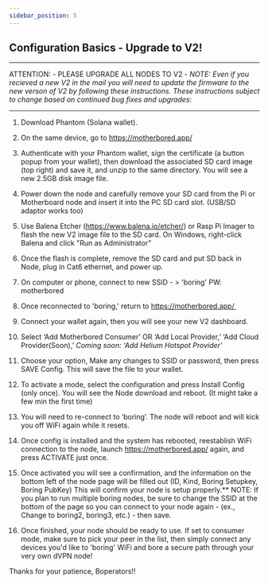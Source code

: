 ```yaml
---
sidebar_position: 5
---
```


## Configuration Basics - Upgrade to V2!
---
ATTENTION: - PLEASE UPGRADE ALL NODES TO V2 - <i>NOTE: Even if you recieved a new V2 in the mail you will need to update the firmware to the new verson of V2 by following these instructions. These instructions subject to change based on continued bug fixes and upgrades:</i>

---

1. Download Phantom (Solana wallet).
2. On the same device, go to https://motherbored.app/
3. Authenticate with your Phantom wallet, sign the certificate (a button popup from your wallet), then download the associated SD card image (top right) and save it, and unzip to the same directory. You will see a new 2.5GB disk image file. 
4. Power down the node and carefully remove your SD card from the Pi or Motherboard node and insert it into the PC SD card slot. (USB/SD adaptor works too)
5. Use Balena Etcher (https://www.balena.io/etcher/) or Rasp Pi Imager to flash the new V2 image file to the SD card. On Windows, right-click Balena and click "Run as Administrator" 
6. Once the flash is complete, remove the SD card and put SD back in Node, plug in Cat6 ethernet, and power up.
7. On computer or phone, connect to new SSID - > 'boring' PW: motherbored 
8. Once reconnected to 'boring,' return to https://motherbored.app/    
9. Connect your wallet again, then you will see your new V2 dashboard.     
10. Select ‘Add Motherbored Consumer’ OR ‘Add Local Provider,’ ‘Add Cloud Provider(Soon),’ <i>Coming soon: ‘Add Helium Hotspot Provider'</i>     
11. Choose your option, Make any changes to SSID or password, then press SAVE Config. This will save the file to your wallet. 
12. To activate a mode, select the configuration and press Install Config (only once). You will see the Node download and reboot. (It might take a few min the first time)
 
13. You will need to re-connect to ‘boring’. The node will reboot and will kick you off WiFi again while it resets.
14. Once config is installed and the system has rebooted, reestablish WiFi connection to the node, launch https://motherbored.app/ again, and press ACTIVATE just once.
15. Once activated you will see a confirmation, and the information on the bottom left of the node page will be filled out (ID, Kind, Boring Setupkey, Boring PubKey) This will confirm your node is setup properly.** NOTE: If you plan to run multiple boring nodes, be sure to change the SSID at the bottom of the page so you can connect to your node again - (ex., Change to boring2, boring3, etc.) - then save. 
16. Once finished, your node should be ready to use. If set to consumer mode, make sure to pick your peer in the list, then simply connect any devices you'd like to 'boring' WiFi and bore a secure path through your very own dVPN node!

Thanks for your patience, Boperators!!
